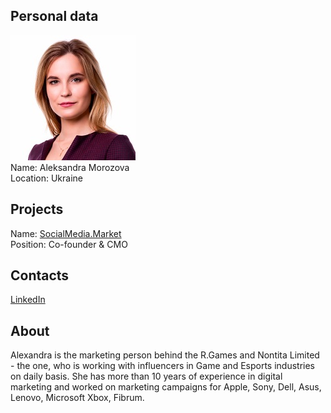 ## Personal data
![aleksandra morozova photo](photo/aleksandra_morozova.jpg)  
Name:   Aleksandra Morozova  
Location: Ukraine  
## Projects 
Name: [SocialMedia.Market](../projects/socialmedia_market.md)  
Position: Co-founder & CMO   
## Contacts
[LinkedIn](https://www.linkedin.com/in/aleksandramorozova/)    
## About
Alexandra is the marketing person behind the R.Games and Nontita Limited - the one, who is working with influencers in Game and Esports industries on daily basis. She has more than 10 years of experience in digital marketing and worked on marketing campaigns for Apple, Sony, Dell, Asus, Lenovo, Microsoft Xbox, Fibrum.
